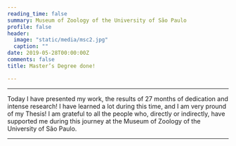 ```yaml
---
reading_time: false
summary: Museum of Zoology of the University of São Paulo
profile: false
header:
  image: "static/media/msc2.jpg"
  caption: ""
date: 2019-05-28T00:00:00Z
comments: false
title: Master’s Degree done!

---
```

---
Today I have presented my work, the results of 27 months of dedication and intense research! 
I have learned a lot during this time, and I am very pround of my Thesis! I am grateful to all the people who, directly or indirectly, 
have supported me during this journey at the Museum of Zoology of the University of São Paulo.

---


